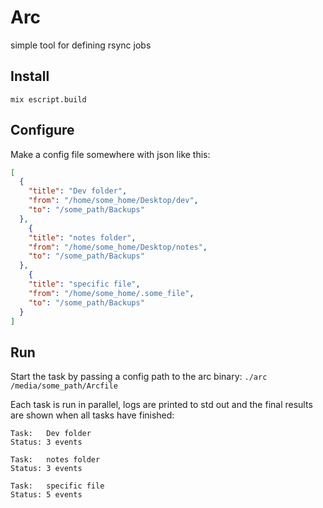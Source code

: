 # Arc

simple tool for defining rsync jobs

## Install
`mix escript.build`

## Configure 
Make a config file somewhere with json like this:
```json
[
  {
    "title": "Dev folder",
    "from": "/home/some_home/Desktop/dev",
    "to": "/some_path/Backups"
  },
    {
    "title": "notes folder",
    "from": "/home/some_home/Desktop/notes",
    "to": "/some_path/Backups"
  },
    {
    "title": "specific file",
    "from": "/home/some_home/.some_file",
    "to": "/some_path/Backups"
  }
]
```

## Run
Start the task by passing a config path to the arc binary:
`./arc /media/some_path/Arcfile`

Each task is run in parallel, logs are printed to std out and the final results are shown when all tasks have finished:
```
Task:   Dev folder
Status: 3 events

Task:   notes folder
Status: 3 events

Task:   specific file
Status: 5 events
```
